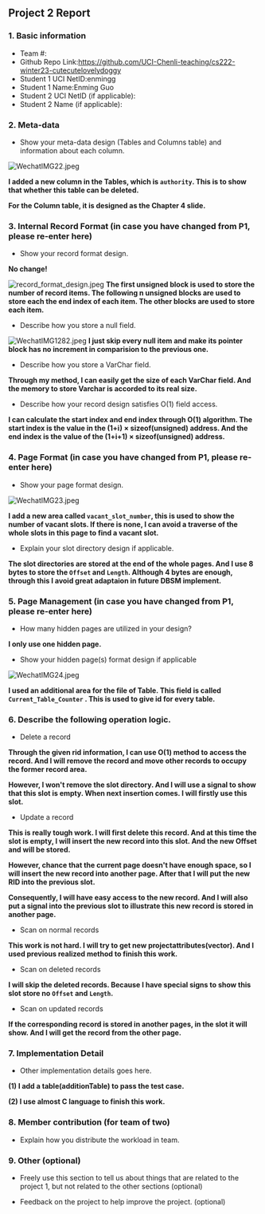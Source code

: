 ## Project 2 Report


### 1. Basic information
 - Team #:
 - Github Repo Link:https://github.com/UCI-Chenli-teaching/cs222-winter23-cutecutelovelydoggy
 - Student 1 UCI NetID:enmingg
 - Student 1 Name:Enming Guo
 - Student 2 UCI NetID (if applicable):
 - Student 2 Name (if applicable):

### 2. Meta-data
- Show your meta-data design (Tables and Columns table) and information about each column.

![WechatIMG22.jpeg](..%2Fimages%2FProject2%2FWechatIMG22.jpeg)

**I added a new column in the Tables, which is `authority`. This is to show that whether this table can be deleted.**

**For the Column table, it is designed as the Chapter 4 slide.**


### 3. Internal Record Format (in case you have changed from P1, please re-enter here)
- Show your record format design. 

**No change!**

  ![record_format_design.jpeg](..%2Fimages%2FProject1%2Frecord_format_design.jpeg)
  **The first unsigned block is used to store the number of record items.
  The following n unsigned blocks are used to store each the end index of each item.
  The other blocks are used to store each item.**


- Describe how you store a null field.


![WechatIMG1282.jpeg](..%2Fimages%2FProject1%2FWechatIMG1282.jpeg)
**I just skip every null item and make its pointer block has no increment in comparision to the previous one.**

- Describe how you store a VarChar field.

**Through my method, I can easily get the size of each VarChar field. And the memory to store Varchar is accorded to its real size.**


- Describe how your record design satisfies O(1) field access.

**I can calculate the start index and end index through O(1) algorithm. The start index is the value in the (1+i) × sizeof(unsigned) address.
And the end index is the value of the (1+i+1) × sizeof(unsigned) address.**


### 4. Page Format (in case you have changed from P1, please re-enter here)
- Show your page format design.

![WechatIMG23.jpeg](..%2Fimages%2FProject2%2FWechatIMG23.jpeg)

**I add a new area called `vacant_slot_number`, this is used to show the number of vacant slots. If there is none, I can avoid a traverse of the whole slots in this page to find a vacant slot.**

- Explain your slot directory design if applicable.

**The slot directories are stored at the end of the whole pages. And I use 8 bytes to store the `Offset` and `Length`. Although 4 bytes are enough, through this I avoid great adaptaion in future DBSM implement.**


### 5. Page Management (in case you have changed from P1, please re-enter here)
- How many hidden pages are utilized in your design?

**I only use one hidden page.**

- Show your hidden page(s) format design if applicable

![WechatIMG24.jpeg](..%2Fimages%2FProject2%2FWechatIMG24.jpeg)

**I used an additional area for the file of Table. This field is called `Current_Table_Counter` . This is used to give id for every table.**

### 6. Describe the following operation logic.
- Delete a record

**Through the given rid information, I can use O(1) method to access the record. And I will remove the record and move other records to occupy the former record area.**

**However, I won't remove the slot directory. And I will use a signal to show that this slot is empty. When next insertion comes. I will firstly use this slot.**

- Update a record

**This is really tough work. I will first delete this record. And at this time the slot is empty, I will insert the new record into this slot. And the new Offset and will be stored.**

**However, chance that the current page doesn't have enough space, so I will insert the new record into another page. After that I will put the new RID into the previous slot.**

**Consequently, I will have easy access to the new record. And I will also put a signal into the previous slot to illustrate this new record is stored in another page.**

- Scan on normal records

**This work is not hard. I will try to get new projectattributes(vector). And I used previous realized method to finish this work.** 


- Scan on deleted records

**I will skip the deleted records. Because I have special signs to show this slot store no `Offset` and `Length`.**


- Scan on updated records

**If the corresponding record is stored in another pages, in the slot it will show. And I will get the record from the other page.**

### 7. Implementation Detail
- Other implementation details goes here.

**(1) I add a table(additionTable) to pass the test case.**

**(2) I use almost C language to finish this work.**

### 8. Member contribution (for team of two)
- Explain how you distribute the workload in team.



### 9. Other (optional)
- Freely use this section to tell us about things that are related to the project 1, but not related to the other sections (optional)



- Feedback on the project to help improve the project. (optional)